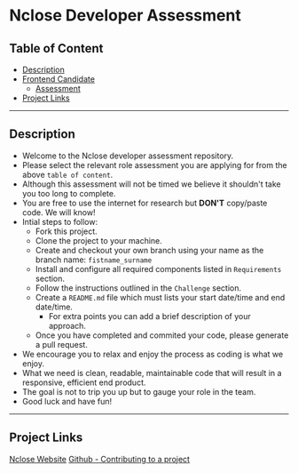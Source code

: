 # Nclose Developer Assessment

## Table of Content
+ [Description](#description)
+ [Frontend Candidate](#frontend-candidate)
    - [Assessment](Frontend%20Assesment/Challenge.md)
+ [Project Links](#project-links)

---
## Description
- Welcome to the Nclose developer assessment repository.
- Please select the relevant role assessment you are applying for from the above `table of content`.
- Although this assessment will not be timed we believe it shouldn't take you too long to complete.
- You are free to use the internet for research but **DON'T** copy/paste code. We will know!
- Intial steps to follow: 
    + Fork this project.
    + Clone the project to your machine.
    + Create and checkout your own branch using your name as the branch name: `fistname_surname`
    + Install and configure all required components listed in `Requirements` section.
    + Follow the instructions outlined in the `Challenge` section.
    + Create a `README.md` file which must lists your start date/time and end date/time.
       * For extra points you can add a brief description of your approach.
    + Once you have completed and commited your code, please generate a pull request.
- We encourage you to relax and enjoy the process as coding is what we enjoy.
- What we need is clean, readable, maintainable code that will result in a responsive, efficient end product.
- The goal is not to trip you up but to gauge your role in the team.
- Good luck and have fun!

---
## Project Links
[Nclose Website](https://www.nclose.com/)
[Github - Contributing to a project](https://docs.github.com/en/get-started/quickstart/contributing-to-projects)